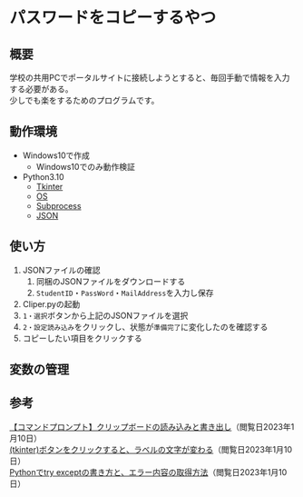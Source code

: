 # パスワードをコピーするやつ
## 概要
学校の共用PCでポータルサイトに接続しようとすると、毎回手動で情報を入力する必要がある。<br>
少しでも楽をするためのプログラムです。

## 動作環境

* Windows10で作成
  * Windows10でのみ動作検証
* Python3.10
    * [Tkinter](https://docs.python.org/ja/3/library/tkinter.html)
    * [OS](https://docs.python.org/ja/3/library/os.html)
    * [Subprocess](https://docs.python.org/ja/3/library/subprocess.html)
    * [JSON](https://docs.python.org/ja/3/library/json.html) 

## 使い方
1. JSONファイルの確認
    1. 同梱のJSONファイルをダウンロードする
    2. `StudentID`・`PassWord`・`MailAddress`を入力し保存
2. Cliper.pyの起動
3. `1・選択`ボタンから上記のJSONファイルを選択
4. `2・設定読み込み`をクリックし、状態が`準備完了`に変化したのを確認する
5. コピーしたい項目をクリックする

## 変数の管理


## 参考
[【コマンドプロンプト】クリップボードの読み込みと書き出し](https://syutaku.blog/win-cmd-clipboard/)（閲覧日2023年1月10日）<br>
[(tkinter)ボタンをクリックすると、ラベルの文字が変わる](https://takajaramin.com/2020/02/button_click_label_change/#i-9)（閲覧日2023年1月10日）<br>
[Pythonでtry exceptの書き方と、エラー内容の取得方法](https://symfoware.blog.fc2.com/blog-entry-873.html)（閲覧日2023年1月10日）<br>
